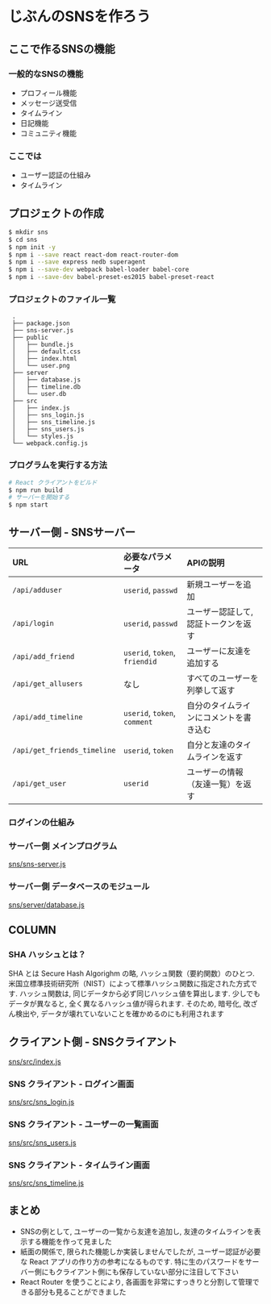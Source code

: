 # じぶんのSNSを作ろう

## ここで作るSNSの機能

### 一般的なSNSの機能
- プロフィール機能
- メッセージ送受信
- タイムライン
- 日記機能
- コミュニティ機能


### ここでは
- ユーザー認証の仕組み
- タイムライン

## プロジェクトの作成

```bash
$ mkdir sns
$ cd sns
$ npm init -y
$ npm i --save react react-dom react-router-dom
$ npm i --save express nedb superagent
$ npm i --save-dev webpack babel-loader babel-core
$ npm i --save-dev babel-preset-es2015 babel-preset-react
```

### プロジェクトのファイル一覧

```text
 .
 ├── package.json
 ├── sns-server.js
 ├── public
 │   ├── bundle.js
 │   ├── default.css
 │   ├── index.html
 │   └── user.png
 ├── server
 │   ├── database.js
 │   ├── timeline.db
 │   └── user.db
 ├── src
 │   ├── index.js
 │   ├── sns_login.js
 │   ├── sns_timeline.js
 │   ├── sns_users.js
 │   └── styles.js
 └── webpack.config.js
```

### プログラムを実行する方法

```bash
# React クライアントをビルド
$ npm run build
# サーバーを開始する
$ npm start
```

## サーバー側 - SNSサーバー

|URL|必要なパラメータ|APIの説明|
|:--|:--|:--|
|`/api/adduser`|`userid`, `passwd`|新規ユーザーを追加|
|`/api/login`|`userid`, `passwd`|ユーザー認証して, 認証トークンを返す|
|`/api/add_friend`|`userid`, `token`, `friendid`|ユーザーに友達を追加する|
|`/api/get_allusers`|なし|すべてのユーザーを列挙して返す|
|`/api/add_timeline`|`userid`, `token`, `comment`|自分のタイムラインにコメントを書き込む|
|`/api/get_friends_timeline`|`userid`, `token`|自分と友達のタイムラインを返す|
|`/api/get_user`|`userid`|ユーザーの情報（友達一覧）を返す|

### ログインの仕組み

### サーバー側 メインプログラム
[sns/sns-server.js](examples/sns/sns-server.js)

### サーバー側 データベースのモジュール
[sns/server/database.js](examples/sns/server/database.js)

## COLUMN
### SHA ハッシュとは？
SHA とは Secure Hash Algorighm の略, ハッシュ関数（要約関数）のひとつ.<br>
米国立標準技術研究所（NIST）によって標準ハッシュ関数に指定された方式です.
ハッシュ関数は, 同じデータから必ず同じハッシュ値を算出します.
少しでもデータが異なると, 全く異なるハッシュ値が得られます.
そのため, 暗号化, 改ざん検出や, データが壊れていないことを確かめるのにも利用されます

## クライアント側 - SNSクライアント
[sns/src/index.js](examples/sns/src/index.js)

### SNS クライアント - ログイン画面
[sns/src/sns_login.js](examples/sns/src/sns_login.js)

### SNS クライアント - ユーザーの一覧画面
[sns/src/sns_users.js](examples/sns/src/sns_users.js)

### SNS クライアント - タイムライン画面
[sns/src/sns_timeline.js](examples/sns/src/sns_timeline.js)

## まとめ
- SNSの例として, ユーザーの一覧から友達を追加し, 友達のタイムラインを表示する機能を作って見ました
- 紙面の関係で, 限られた機能しか実装しませんでしたが, ユーザー認証が必要な React アプリの作り方の参考になるものです.
  特に生のパスワードをサーバー側にもクライアント側にも保存していない部分に注目して下さい
- React Router を使うことにより, 各画面を非常にすっきりと分割して管理できる部分も見ることができました
